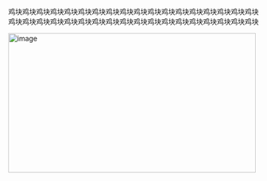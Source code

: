 
鸡块鸡块鸡块鸡块鸡块鸡块鸡块鸡块鸡块鸡块鸡块鸡块鸡块鸡块鸡块鸡块鸡块鸡块鸡块鸡块鸡块鸡块鸡块鸡块鸡块鸡块鸡块鸡块鸡块鸡块鸡块鸡块鸡块鸡块鸡块鸡块


<img width="498" height="281" alt="image" src="https://github.com/user-attachments/assets/de9bdc28-87c8-4b8d-a535-fcfacd1531a2" />
